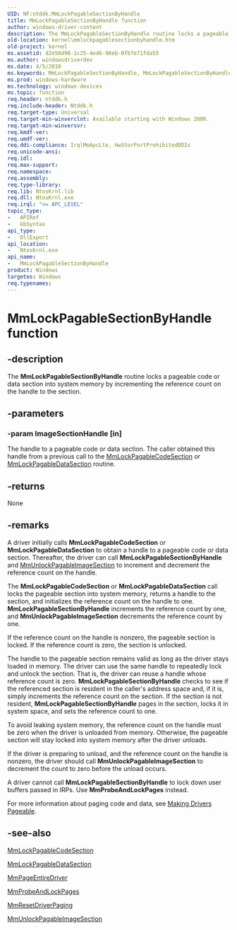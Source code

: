 ```yaml
---
UID: NF:ntddk.MmLockPagableSectionByHandle
title: MmLockPagableSectionByHandle function
author: windows-driver-content
description: The MmLockPagableSectionByHandle routine locks a pageable code or data section into system memory by incrementing the reference count on the handle to the section.
old-location: kernel\mmlockpagablesectionbyhandle.htm
old-project: kernel
ms.assetid: d2e50d98-1c25-4ed6-98eb-0fb7e71fda55
ms.author: windowsdriverdev
ms.date: 4/5/2018
ms.keywords: MmLockPagableSectionByHandle, MmLockPagableSectionByHandle routine [Kernel-Mode Driver Architecture], k106_9c5e1e9c-8382-4082-a3ac-5985224c8b2a.xml, kernel.mmlockpagablesectionbyhandle, ntddk/MmLockPagableSectionByHandle
ms.prod: windows-hardware
ms.technology: windows-devices
ms.topic: function
req.header: ntddk.h
req.include-header: Ntddk.h
req.target-type: Universal
req.target-min-winverclnt: Available starting with Windows 2000.
req.target-min-winversvr: 
req.kmdf-ver: 
req.umdf-ver: 
req.ddi-compliance: IrqlMmApcLte, HwStorPortProhibitedDDIs
req.unicode-ansi: 
req.idl: 
req.max-support: 
req.namespace: 
req.assembly: 
req.type-library: 
req.lib: NtosKrnl.lib
req.dll: NtosKrnl.exe
req.irql: "<= APC_LEVEL"
topic_type:
-	APIRef
-	kbSyntax
api_type:
-	DllExport
api_location:
-	NtosKrnl.exe
api_name:
-	MmLockPagableSectionByHandle
product: Windows
targetos: Windows
req.typenames: 
---
```


# MmLockPagableSectionByHandle function


## -description


The <b>MmLockPagableSectionByHandle</b> routine locks a pageable code or data section into system memory by incrementing the reference count on the handle to the section.


## -parameters




### -param ImageSectionHandle [in]

The handle to a pageable code or data section. The caller obtained this handle from a previous call to the <a href="https://msdn.microsoft.com/library/windows/hardware/ff554601">MmLockPagableCodeSection</a> or <a href="https://msdn.microsoft.com/library/windows/hardware/ff554607">MmLockPagableDataSection</a> routine.


## -returns



None




## -remarks



A driver initially calls <b>MmLockPagableCodeSection</b> or <b>MmLockPagableDataSection</b> to obtain a handle to a pageable code or data section. Thereafter, the driver can call <b>MmLockPagableSectionByHandle</b> and <a href="https://msdn.microsoft.com/library/windows/hardware/ff556377">MmUnlockPagableImageSection</a> to increment and decrement the reference count on the handle.

The <b>MmLockPagableCodeSection</b> or <b>MmLockPagableDataSection</b> call locks the pageable section into system memory, returns a handle to the section, and initializes the reference count on the handle to one. <b>MmLockPagableSectionByHandle</b> increments the reference count by one, and <b>MmUnlockPagableImageSection</b> decrements the reference count by one.

If the reference count on the handle is nonzero, the pageable section is locked. If the reference count is zero, the section is unlocked.

The handle to the pageable section remains valid as long as the driver stays loaded in memory. The driver can use the same handle to repeatedly lock and unlock the section. That is, the driver can reuse a handle whose reference count is zero. <b>MmLockPagableSectionByHandle</b> checks to see if the referenced section is resident in the caller's address space and, if it is, simply increments the reference count on the section. If the section is not resident, <b>MmLockPagableSectionByHandle</b> pages in the section, locks it in system space, and sets the reference count to one.

To avoid leaking system memory, the reference count on the handle must be zero when the driver is unloaded from memory. Otherwise, the pageable section will stay locked into system memory after the driver unloads.

If the driver is preparing to unload, and the reference count on the handle is nonzero, the driver should call <b>MmUnlockPagableImageSection</b> to decrement the count to zero before the unload occurs.

A driver cannot call <b>MmLockPagableSectionByHandle</b> to lock down user buffers passed in IRPs. Use <b>MmProbeAndLockPages</b> instead.

For more information about paging code and data, see <a href="https://msdn.microsoft.com/library/windows/hardware/ff554346">Making Drivers Pageable</a>.




## -see-also




<a href="https://msdn.microsoft.com/library/windows/hardware/ff554601">MmLockPagableCodeSection</a>



<a href="https://msdn.microsoft.com/library/windows/hardware/ff554607">MmLockPagableDataSection</a>



<a href="https://msdn.microsoft.com/library/windows/hardware/ff554650">MmPageEntireDriver</a>



<a href="https://msdn.microsoft.com/library/windows/hardware/ff554664">MmProbeAndLockPages</a>



<a href="https://msdn.microsoft.com/library/windows/hardware/ff554680">MmResetDriverPaging</a>



<a href="https://msdn.microsoft.com/library/windows/hardware/ff556377">MmUnlockPagableImageSection</a>
 

 

